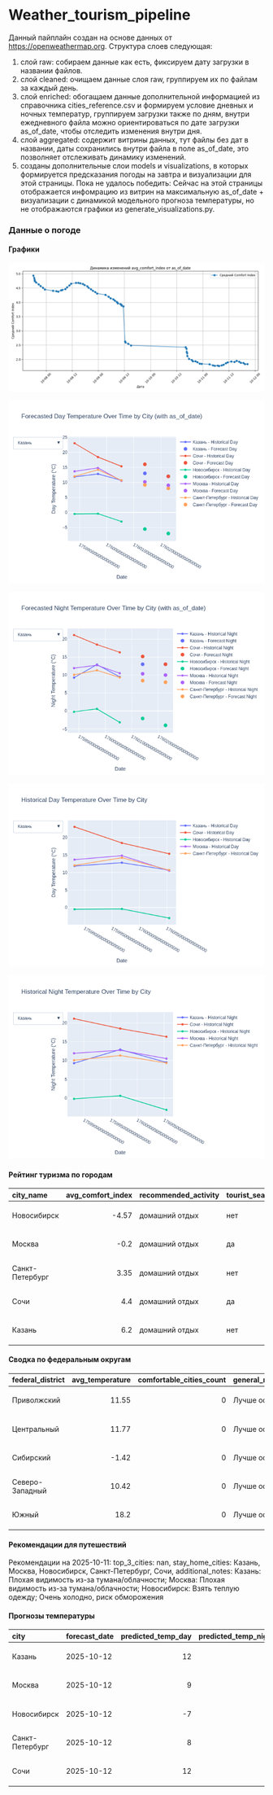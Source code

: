 # Weather_tourism_pipeline
Данный пайплайн создан на основе данных от https://openweathermap.org.
Структура слоев следующая:
  1) слой raw: 
  собираем данные как есть, фиксируем дату загрузки в названии файлов.
  2) слой cleaned:
  очищаем данные слоя raw, группируем их по файлам за каждый день.
  3) слой enriched:
  обогащаем данные дополнительной информацией из справочника cities_reference.csv и формируем условие дневных и ночных температур,
  группируем загрузки также по дням, внутри ежедневного файла можно ориентироваться по дате загрузки as_of_date, чтобы отследить изменения внутри дня.
  4) слой aggregated:
   содержит витрины данных, тут файлы без дат в названии, даты сохранились внутри файла в поле as_of_date, это позволняет отслеживать динамику изменений.
  6) созданы дополнительные слои models и visualizations, в которых формируется предсказания погоды на завтра и визуализации для этой страницы.
  Пока не удалось победить: Сейчас на этой страницы отображается инфомрацию из витрин на максимальную as_of_date + визуализации с динамикой модельного прогноза температуры, 
  но не отображаются графики из generate_visualizations.py.
<!-- WEATHER DATA START -->
### Данные о погоде

#### Графики
![Comfort Index Trend](data/visualizations/comfort_index_trend.png)

![Forecasted Day Temperature](data/visualizations/forecasted_day_temperature.png)

![Forecasted Night Temperature](data/visualizations/forecasted_night_temperature.png)

![Historical Day Temperature](data/visualizations/historical_day_temperature.png)

![Historical Night Temperature](data/visualizations/historical_night_temperature.png)

#### Рейтинг туризма по городам
| city_name       |   avg_comfort_index | recommended_activity   | tourist_season_match   | tourism_season   | tour_recommendation       | as_of_date          |
|:----------------|--------------------:|:-----------------------|:-----------------------|:-----------------|:--------------------------|:--------------------|
| Новосибирск     |               -4.57 | домашний отдых         | нет                    | Июнь-Август      | домашний отдых вне сезона | 2025-10-11 20:31:00 |
| Москва          |               -0.2  | домашний отдых         | да                     | Круглогодично    | домашний отдых в сезон    | 2025-10-11 20:31:00 |
| Санкт-Петербург |                3.35 | домашний отдых         | нет                    | Май-Сентябрь     | домашний отдых вне сезона | 2025-10-11 20:31:00 |
| Сочи            |                4.4  | домашний отдых         | да                     | Май-Октябрь      | домашний отдых в сезон    | 2025-10-11 20:31:00 |
| Казань          |                6.2  | домашний отдых         | нет                    | Май-Сентябрь     | домашний отдых вне сезона | 2025-10-11 20:31:00 |

#### Сводка по федеральным округам
| federal_district   |   avg_temperature |   comfortable_cities_count | general_recommendation   | as_of_date          |
|:-------------------|------------------:|---------------------------:|:-------------------------|:--------------------|
| Приволжский        |             11.55 |                          0 | Лучше остаться дома      | 2025-10-11 20:31:00 |
| Центральный        |             11.77 |                          0 | Лучше остаться дома      | 2025-10-11 20:31:00 |
| Сибирский          |             -1.42 |                          0 | Лучше остаться дома      | 2025-10-11 20:31:00 |
| Северо-Западный    |             10.42 |                          0 | Лучше остаться дома      | 2025-10-11 20:31:00 |
| Южный              |             18.2  |                          0 | Лучше остаться дома      | 2025-10-11 20:31:00 |

#### Рекомендации для путешествий
Рекомендации на 2025-10-11: top_3_cities: nan, stay_home_cities: Казань, Москва, Новосибирск, Санкт-Петербург, Сочи, additional_notes: Казань: Плохая видимость из-за тумана/облачности; Москва: Плохая видимость из-за тумана/облачности; Новосибирск: Взять теплую одежду; Очень холодно, риск обморожения

#### Прогнозы температуры
| city            | forecast_date   |   predicted_temp_day |   predicted_temp_night | model_type       | as_of_date          |
|:----------------|:----------------|---------------------:|-----------------------:|:-----------------|:--------------------|
| Казань          | 2025-10-12      |                   12 |                     13 | LinearRegression | 2025-10-11 20:31:21 |
| Москва          | 2025-10-12      |                    9 |                     10 | LinearRegression | 2025-10-11 20:31:21 |
| Новосибирск     | 2025-10-12      |                   -7 |                     -4 | LinearRegression | 2025-10-11 20:31:21 |
| Санкт-Петербург | 2025-10-12      |                    8 |                      8 | LinearRegression | 2025-10-11 20:31:21 |
| Сочи            | 2025-10-12      |                   12 |                     13 | LinearRegression | 2025-10-11 20:31:21 |


<!-- WEATHER DATA END -->
